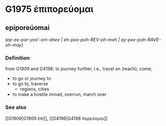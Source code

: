 # G1975 ἐπιπορεύομαι

## epiporeúomai

_(ep-ee-por-yoo'-om-ahee | eh-pee-poh-REV-oh-meh | ay-pee-poh-RAVE-oh-may)_

### Definition

from G1909 and G4198; to journey further, i.e., travel on (reach); come; 

- to go or journey to
- to go to, traverse
  - regions, cities
- to make a hostile inroad, overrun, march over

### See also

[[G1909|G1909 ἐπί]], [[G4198|G4198 πορεύομαι]]
